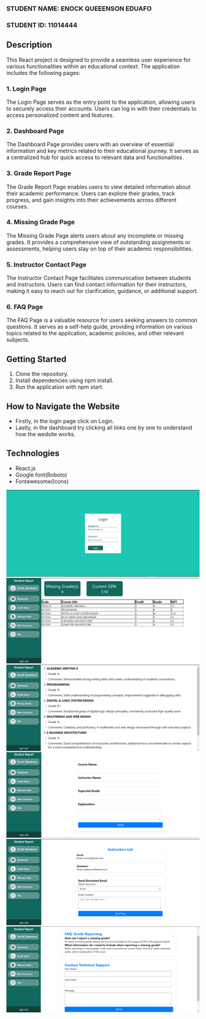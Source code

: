 ### STUDENT NAME: ENOCK QUEEENSON EDUAFO
### STUDENT ID: 11014444

## Description
This React project is designed to provide a seamless user experience for various functionalities within an educational context. The application includes the following pages:

### 1. Login Page
The Login Page serves as the entry point to the application, allowing users to securely access their accounts. Users can log in with their credentials to access personalized content and features.

### 2. Dashboard Page
The Dashboard Page provides users with an overview of essential information and key metrics related to their educational journey. It serves as a centralized hub for quick access to relevant data and functionalities.

### 3. Grade Report Page
The Grade Report Page enables users to view detailed information about their academic performance. Users can explore their grades, track progress, and gain insights into their achievements across different courses.

### 4. Missing Grade Page
The Missing Grade Page alerts users about any incomplete or missing grades. It provides a comprehensive view of outstanding assignments or assessments, helping users stay on top of their academic responsibilities.

### 5. Instructor Contact Page
The Instructor Contact Page facilitates communication between students and instructors. Users can find contact information for their instructors, making it easy to reach out for clarification, guidance, or additional support.

### 6. FAQ Page
The FAQ Page is a valuable resource for users seeking answers to common questions. It serves as a self-help guide, providing information on various topics related to the application, academic policies, and other relevant subjects.

## Getting Started
1. Clone the repository.
2. Install dependencies using npm install.
3. Run the application with npm start.

## How to Navigate the Website
- Firstly, in the login page click on Login.
- Lastly, in the dashboard try clicking all links one by one to understand how the wedsite works.


## Technologies
- React.js
- Google font(Roboto)
- Fontawesome(Icons)

<img src="./Login.png" />
<img src="./Dashboard.png" />
<img src="./GradeReport.png" />
<img src="./MissingGrade.png" />
<img src="./IntructorContact.png" />
<img src="./Faq.png" />